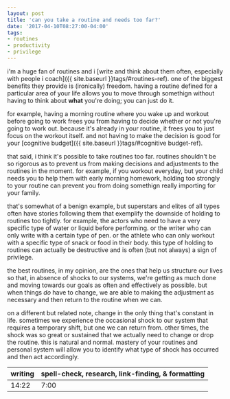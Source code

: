 ```yaml
---
layout: post
title: 'can you take a routine and needs too far?'
date: '2017-04-10T08:27:00-04:00'
tags:
- routines
- productivity
- privilege
--- 
```


i'm a huge fan of routines and i [write and think about them often, especially with people i coach]({{ site.baseurl }}tags/#routines-ref). one of the biggest benefits they provide is (ironically) freedom. having a routine defined for a particular area of your life allows you to move through somethign without having to think about **what** you're doing; you can just do it. 

for example, having a morning routine where you wake up and workout before going to work frees you from having to decide whether or not you're going to work out. because it's already in  your routine, it frees you to just focus on the workout itself. and not having to make the decision is good for your [cognitive budget]({{ site.baseurl }}tags/#cognitive budget-ref).

that said, i think it's possible to take routines too far. routines shouldn't be so rigorous as to prevent us from making decisions and adjustments to the routines in the moment. for example, if you workout everyday, but your child needs you to help them with early morning homework, holding too strongly to your routine can prevent you from doing somethign really importing for your family. 

that's somewhat of a benign example, but superstars and elites of all types often have stories following them that exemplify the downside of holding to routines too tightly. for example, the actors who need to have a very specific type of water or liquid before performing. or the writer who can only write with a certain type of pen. or the athlete who can only workout with a specific type of snack or food in their body. this type of holding to routines can actually be destructive and is often (but not always) a sign of privilege. 

the best routines, in my opinion, are the ones that help us structure our lives so that, in absence of shocks to our systems, we're getting as much done and moving towards our goals as often and effectively as possible. but when things *do* have to change, we are able to making the adjustment as necessary and then return to the routine when we can. 

on a different but related note, change in the only thing that's constant in life. sometimes we experience the occasional shock to our system that requires a temporary shift, but one we can return from. other times, the shock was so great or sustained that we actually need to change or drop the routine. this is natural and normal. mastery of your routines and personal system will allow you to identify what type of shock has occurred and then act accordingly. 

<table>
	<thead>
		<tr>
			<th>writing</th>
			<th>spell-check, research, link-finding, & formatting</th>
		</tr>
	</thead>
	<tbody>
		<tr>
			<td>14:22</td>
			<td>7:00</td>
		</tr>
	</tbody>
</table>